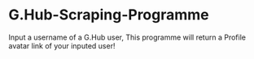 # G.Hub-Scraping-Programme
Input a username of a G.Hub user, This programme will return a Profile avatar link of your inputed user!
